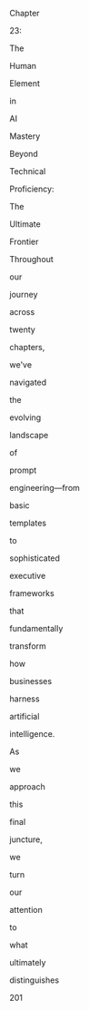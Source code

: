 Chapter
 
23:
 
The
 
Human
 
Element
 
in
 
AI
 
Mastery
 
 
 
Beyond
 
Technical
 
Proficiency:
 
The
 
Ultimate
 
Frontier
 
Throughout
 
our
 
journey
 
across
 
twenty
 
chapters,
 
we've
 
navigated
 
the
 
evolving
 
landscape
 
of
 
prompt
 
engineering—from
 
basic
 
templates
 
to
 
sophisticated
 
executive
 
frameworks
 
that
 
fundamentally
 
transform
 
how
 
businesses
 
harness
 
artificial
 
intelligence.
 
As
 
we
 
approach
 
this
 
final
 
juncture,
 
we
 
turn
 
our
 
attention
 
to
 
what
 
ultimately
 
distinguishes
 
201
 
 
